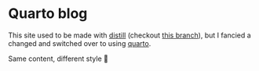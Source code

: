 # Quarto blog

This site used to be made with [distill](https://rstudio.github.io/distill/) (checkout [this branch](https://github.com/hfshr/distill_blog/tree/main)), but I fancied a changed and switched over to using [quarto](https://quarto.org/). 

Same content, different style 🎨